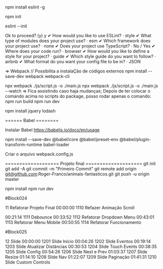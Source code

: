 npm install eslint -g

npm init

eslint --init


Ok to proceed? (y) y
✔ How would you like to use ESLint? · style
✔ What type of modules does your project use? · esm
✔ Which framework does your project use? · none
✔ Does your project use TypeScript? · No / Yes
✔ Where does your code run? · browser
✔ How would you like to define a style for your project? · guide
✔ Which style guide do you want to follow? · airbnb
✔ What format do you want your config file to be in? · JSON


=> Webpack // Possibilita a instalaÇão de códigos externos
npm install --save-dev webpack webpack-cli

npx webpack ./js/script.js -o ./main.js
npx webpack ./js/script.js -o ./main.js --watch   => Fica assistindo caso haja mudanças;
Depois de ter colocar o comando acima no scripts do package, posso rodar apenas o comando:
npm run build
npm run dev

npm install jquery lodash 


====== Babel ========

Instalar Babel
https://babeljs.io/docs/en/usage

npm install --save-dev @babel/core @babel/preset-env @babel/plugin-transform-runtime babel-loader

Criar o arquivo webpack.config.js

=================== Projeto final ====================
git init
git add -A
git commit -m "Primeiro Commit"
git remote add origin git@github.com:Roger-Franco/animais-fantasticos.git
git push -u origin master 

npm install
npm run dev


#Block024

11 Refatorar Projeto Final
00:00:00 1110 Refazer Animação Scroll

00:21:14 1111 Debounce
00:33:52 1112 Refatorar Dropdown Menu
00:43:01 1113 Refatorar Menu Mobile
00:50:55 1114 Refatorar Funcionamento


#Block025

12 Slide
00:00:00 1201 Slide Início
00:04:26 1202 Slide Eventos
00:19:14 1203 Slide Atualizar Distâncias
00:30:53 1204 Slide Touch Events
00:38:35 1205 Slide Config
00:54:26 1206 Slide Next e Prev
01:03:37 1207 Slide Resize
01:14:10 1208 Slide Nav
01:22:07 1209 Slide Paginação
01:41:31 1210 Slide Custom Controls


